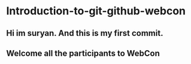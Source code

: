 # Introduction-to-git-github-webcon


## Hi im suryan. And this is my first commit. 

## Welcome all the participants to WebCon